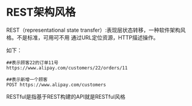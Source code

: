 # REST架构风格

REST（representational state transfer）:表现层状态转移，一种软件架构风格。不是标准，可用可不用
通过URL定位资源，HTTP描述操作。

如下：

```
##表示顾客22的订单11号
https://www.alipay.com/customers/22/orders/11

##表示新增一个顾客
POST https://www.alipay.com/customers

```

RESTful是指基于REST构建的API就是RESTful风格

